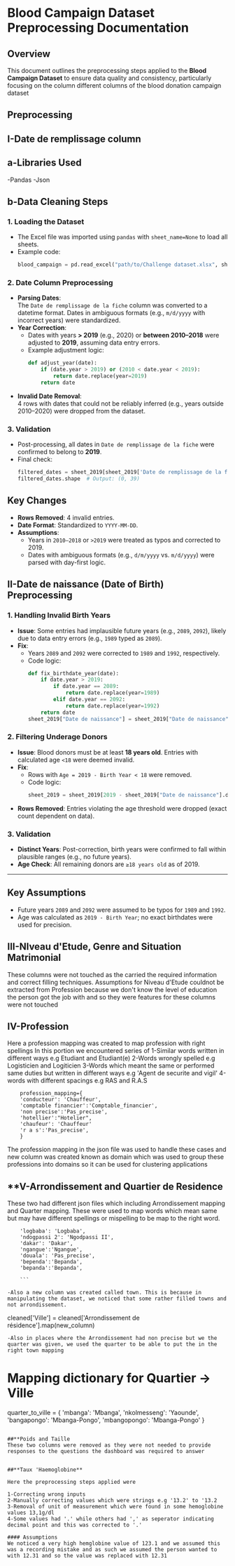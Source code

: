 # Blood Campaign Dataset Preprocessing Documentation
## **Overview**
This document outlines the preprocessing steps applied to the **Blood Campaign Dataset** to ensure data quality and consistency, particularly focusing on the  column different columns of the blood donation campaign dataset

## **Preprocessing**

## I-Date de remplissage column

## **a-Libraries Used**
-Pandas
-Json


## **b-Data Cleaning Steps**

### 1. **Loading the Dataset**
   - The Excel file was imported using `pandas` with `sheet_name=None` to load all sheets.
   - Example code:
     ```python
     blood_campaign = pd.read_excel("path/to/Challenge dataset.xlsx", sheet_name=None)
     ```

### 2. **Date Column Preprocessing**
   - **Parsing Dates**:  
     The `Date de remplissage de la fiche` column was converted to a datetime format. Dates in ambiguous formats (e.g., `m/d/yyyy` with incorrect years) were standardized.
   - **Year Correction**:  
     - Dates with years **> 2019** (e.g., 2020) or **between 2010–2018** were adjusted to **2019**, assuming data entry errors.
     - Example adjustment logic:
       ```python
       def adjust_year(date):
           if (date.year > 2019) or (2010 < date.year < 2019):
               return date.replace(year=2019)
           return date
       ```
   - **Invalid Date Removal**:  
     4 rows with dates that could not be reliably inferred (e.g., years outside 2010–2020) were dropped from the dataset.

### 3. **Validation**
   - Post-processing, all dates in `Date de remplissage de la fiche` were confirmed to belong to **2019**.
   - Final check:
     ```python
     filtered_dates = sheet_2019[sheet_2019['Date de remplissage de la fiche'].dt.year != 2019]
     filtered_dates.shape  # Output: (0, 39)
     ```

## **Key Changes**
- **Rows Removed**: 4 invalid entries.
- **Date Format**: Standardized to `YYYY-MM-DD`.
- **Assumptions**:  
  - Years in `2010–2018` or `>2019` were treated as typos and corrected to 2019.
  - Dates with ambiguous formats (e.g., `d/m/yyyy` vs. `m/d/yyyy`) were parsed with day-first logic.

## **II-Date de naissance (Date of Birth) Preprocessing**

### **1. Handling Invalid Birth Years**
- **Issue**: Some entries had implausible future years (e.g., `2089`, `2092`), likely due to data entry errors (e.g., `1989` typed as `2089`).
- **Fix**:  
  - Years `2089` and `2092` were corrected to `1989` and `1992`, respectively.  
  - Code logic:
    ```python
    def fix_birthdate_year(date):
        if date.year > 2019:
            if date.year == 2089:
                return date.replace(year=1989)
            elif date.year == 2092:
                return date.replace(year=1992)
        return date
    sheet_2019["Date de naissance"] = sheet_2019["Date de naissance"].apply(fix_birthdate_year)
    ```

### **2. Filtering Underage Donors**
- **Issue**: Blood donors must be at least **18 years old**. Entries with calculated age `<18` were deemed invalid.
- **Fix**:  
  - Rows with `Age = 2019 - Birth Year < 18` were removed.  
  - Code logic:
    ```python
    sheet_2019 = sheet_2019[2019 - sheet_2019["Date de naissance"].dt.year >= 18]
    ```
- **Rows Removed**: Entries violating the age threshold were dropped (exact count dependent on data).

### **3. Validation**
- **Distinct Years**: Post-correction, birth years were confirmed to fall within plausible ranges (e.g., no future years).
- **Age Check**: All remaining donors are `≥18 years old` as of 2019.

---

## **Key Assumptions**
- Future years `2089` and `2092` were assumed to be typos for `1989` and `1992`.
- Age was calculated as `2019 - Birth Year`; no exact birthdates were used for precision.

## **III-NIveau d'Etude, Genre and Situation Matrimonial**
These columns were not touched as the carried the required information and correct filling techniques. Assumptions for Niveau d'Etude couldnot be extracted from Profession because we don't know the level of education the person got the job with and so they were features for these columns were not touched

## **IV-Profession**

Here a profession mapping was created to map profession with right spellings
In this portion we encountered series of
1-Similar words written in different ways e.g Etudiant and Etudiant(e)
2-Words wrongly spelled e.g Logisticien and Logiticien
3-Words which meant the same or performed same duties but written in different ways e.g 'Agent de securite  and vigil'
4-words with different spacings e.g RAS and R.A.S

```
    profession_mapping={
    'conducteur': 'Chauffeur',
    'comptable financier':'Comptable_financier',
    'non precise':'Pas_precise',
    'hotellier':"Hotelier",
    'chaufeur': 'Chauffeur'
    'r a s':'Pas_precise',
    }
  ```
    
The profession mapping in the json file was used to handle these cases and new column was created known as domain which was used to group these professions into domains so it can be used for clustering applications

## **V-Arrondissement and Quartier de Residence
These two had different json files which including Arrondissement mapping and Quarter mapping. These were used to map words which mean same but may have different spellings or mispelling to be map to the right word. 
```quarter_mapping={
    'logbaba': 'Logbaba',
    'ndogpassi 2': 'Ngodpassi II',
    'dakar': 'Dakar',
    'ngangue':'Ngangue',
    'douala': 'Pas_precise',
    'bependa':'Bepanda',
    'bepanda':'Bepanda',

    ```
    
-Also a new column was created called town. This is because in manipulating the dataset, we noticed that some rather filled towns and not arrondissement.

```
cleaned['Ville'] = cleaned['Arrondissement de résidence'].map(new_column)
```
-Also in places where the Arrondissement had non precise but we the quarter was given, we used the quarter to be able to put the in the right town mapping

```
# Mapping dictionary for Quartier -> Ville
quarter_to_ville = {
    'mbanga': 'Mbanga',
    'nkolmesseng': 'Yaounde',
    'bangapongo': 'Mbanga-Pongo',
    'mbangopongo': 'Mbanga-Pongo'
}
```

##**Poids and Taille
These two columns were removed as they were not needed to provide responses to the questions the dashboard was required to answer


##**Taux 'Haemoglobine**

Here the preprocessing steps applied were

1-Correcting wrong inputs
2-Manually correcting values which were strings e.g '13.2' to '13.2
3-Removal of unit of measurement which were found in some hemoglobine values 13,1g/dl
4-Some values had '.' while others had ',' as seperator indicating decimal point and this was corrected to '.'

#### Assumptions
We noticed a very high hemglobine value of 123.1 and we assumed this was a recording mistake and as such we assumed the person wanted to with 12.31 and so the value was replaced with 12.31


